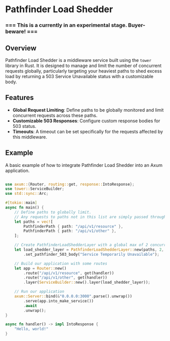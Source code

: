 # Pathfinder Load Shedder

### === This is a currently in an experimental stage. Buyer-beware! ===

## Overview

Pathfinder Load Shedder is a middleware service built using the `tower` library in Rust. It is designed to manage and limit the number of concurrent requests globally, particularly targeting your heaviest paths to shed excess load by returning a 503 Service Unavailable status with a customizable body.

## Features

- **Global Request Limiting**: Define paths to be globally monitored and limit concurrent requests across these paths.
- **Customizable 503 Responses**: Configure custom response bodies for 503 status.
- **Timeouts**: A timeout can be set specifically for the requests affected by this middleware.

## Example

A basic example of how to integrate Pathfinder Load Shedder into an Axum application.

```rust

use axum::{Router, routing::get, response::IntoResponse};
use tower::ServiceBuilder;
use std::sync::Arc;

#[tokio::main]
async fn main() {
    // Define paths to globally limit.
    // Any requests to paths not in this list are simply passed through, unaffected.
    let paths = vec![
        PathfinderPath { path: "/api/v1/resource" },
        PathfinderPath { path: "/api/v1/other" },
    ];

    // Create PathfinderLoadShedderLayer with a global max of 2 concurrent requests with a 10 second timeout.
    let load_shedder_layer = PathfinderLoadShedderLayer::new(paths, 2, 10000)
        .set_pathfinder_503_body("Service Temporarily Unavailable");

    // Build our application with some routes
    let app = Router::new()
        .route("/api/v1/resource", get(handler))
        .route("/api/v1/other", get(handler))
        .layer(ServiceBuilder::new().layer(load_shedder_layer));

    // Run our application
    axum::Server::bind(&"0.0.0.0:3000".parse().unwrap())
        .serve(app.into_make_service())
        .await
        .unwrap();
}

async fn handler() -> impl IntoResponse {
    "Hello, world!"
}
```
